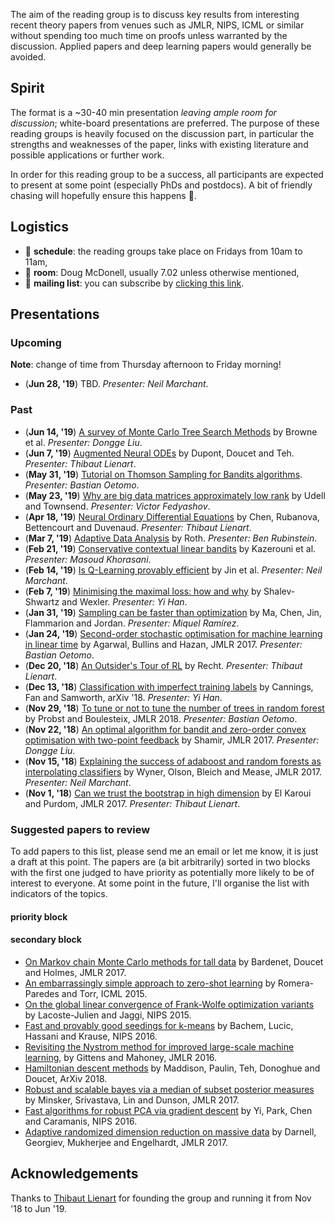 The aim of the reading group is to discuss key results from interesting recent theory papers from venues such as JMLR, NIPS, ICML or similar without spending too much time on proofs unless warranted by the discussion.
Applied papers and deep learning papers would generally be avoided.

## Spirit

The format is a ~30-40 min presentation _leaving ample room for discussion_; white-board presentations are preferred.
The purpose of these reading groups is heavily focused on the discussion part, in particular the strengths and weaknesses of the paper, links with existing literature and possible applications or further work.

In order for this reading group to be a success, all participants are expected to present at some point (especially PhDs and postdocs).
A bit of friendly chasing will hopefully ensure this happens 🚂.

## Logistics

* 📆 **schedule**: the reading groups take place on Fridays from 10am to 11am,
* 🎪 **room**: Doug McDonell, usually 7.02 unless otherwise mentioned,
* 📧 **mailing list**: you can subscribe by [clicking this link](https://lists.unimelb.edu.au/subscribe/ml-theory).

## Presentations

### Upcoming

**Note**: change of time from Thursday afternoon to Friday morning!

* (**Jun 28, '19**) TBD. _Presenter: Neil Marchant_.

### Past

* (**Jun 14, '19**) [A survey of Monte Carlo Tree Search Methods](http://mcts.ai/pubs/mcts-survey-master.pdf) by Browne et al. _Presenter: Dongge Liu_.
* (**Jun 7, '19**) [Augmented Neural ODEs](https://arxiv.org/abs/1904.01681) by Dupont, Doucet and Teh. _Presenter: Thibaut Lienart_.
* (**May 31, '19**) [Tutorial on Thomson Sampling for Bandits algorithms](https://epubs.siam.org/doi/pdf/10.1137/18M1183480). _Presenter: Bastian Oetomo_.
* (**May 23, '19**) [Why are big data matrices approximately low rank](https://epubs.siam.org/doi/pdf/10.1137/18M1183480) by Udell and Townsend. _Presenter: Victor Fedyashov_.
* (**Apr 18, '19**) [Neural Ordinary Differential Equations](https://arxiv.org/pdf/1806.07366.pdf) by Chen, Rubanova, Bettencourt and Duvenaud. _Presenter: Thibaut Lienart_.
* (**Mar 7, '19**) [Adaptive Data Analysis](https://protect-au.mimecast.com/s/t9StCE8knvs5D9qVuNz-y6?domain=simons.berkeley.edu  ) by Roth. _Presenter: Ben Rubinstein_.
* (**Feb 21, '19**) [Conservative contextual linear bandits](https://papers.nips.cc/paper/6980-conservative-contextual-linear-bandits) by Kazerouni et al. _Presenter: Masoud Khorasani_.
* (**Feb 14, '19**) [Is Q-Learning provably efficient](https://papers.nips.cc/paper/7735-is-q-learning-provably-efficient.pdf) by Jin et al. _Presenter: Neil Marchant_.
* (**Feb 7, '19**) [Minimising the maximal loss: how and why](http://proceedings.mlr.press/v48/shalev-shwartzb16-supp.pdf) by Shalev-Shwartz and Wexler. _Presenter: Yi Han_.
* (**Jan 31, '19**) [Sampling can be faster than optimization](https://arxiv.org/abs/1811.08413) by Ma, Chen, Jin, Flammarion and Jordan. _Presenter: Miquel Ramírez_.
* (**Jan 24, '19**) [Second-order stochastic optimisation for machine learning in linear time](http://jmlr.org/papers/volume18/16-491/16-491.pdf) by Agarwal, Bullins and Hazan, JMLR 2017. _Presenter: Bastian Oetomo_.
* (**Dec 20, '18**) [An Outsider's Tour of RL](http://www.argmin.net/2018/06/25/outsider-rl/) by Recht. _Presenter: Thibaut Lienart_.
* (**Dec 13, '18**) [Classification with imperfect training labels](https://arxiv.org/abs/1805.11505) by Cannings, Fan and Samworth, arXiv '18. _Presenter: Yi Han_.
* (**Nov 29, '18**) [To tune or not to tune the number of trees in random forest](http://jmlr.org/papers/volume18/17-269/17-269.pdf) by Probst and Boulesteix, JMLR 2018. _Presenter: Bastian Oetomo_.
* (**Nov 22, '18**) [An optimal algorithm for bandit and zero-order convex optimisation with two-point feedback](http://jmlr.org/papers/volume18/16-632/16-632.pdf) by Shamir, JMLR 2017. _Presenter: Dongge Liu_.
* (**Nov 15, '18**) [Explaining the success of adaboost and random forests as interpolating classifiers](http://jmlr.org/papers/volume18/15-240/15-240.pdf) by Wyner, Olson, Bleich and Mease, JMLR 2017. _Presenter: Neil Marchant_.
* (**Nov 1, '18**) [Can we trust the bootstrap in high dimension](http://jmlr.org/papers/volume19/17-006/17-006.pdf) by El Karoui and Purdom, JMLR 2017. _Presenter: Thibaut Lienart_.

### Suggested papers to review

To add papers to this list, please send me an email or let me know, it is just a draft at this point.
The papers are (a bit arbitrarily) sorted in two blocks with the first one judged to have priority as potentially more likely to be of interest to everyone.
At some point in the future, I'll organise the list with indicators of the topics.

#### priority block

#### secondary block

* [On Markov chain Monte Carlo methods for tall data](http://jmlr.org/papers/volume18/15-205/15-205.pdf) by Bardenet, Doucet and Holmes, JMLR 2017.
* [An embarrassingly simple approach to zero-shot learning](http://proceedings.mlr.press/v37/romera-paredes15.pdf) by Romera-Paredes and Torr, ICML 2015.
* [On the global linear convergence of Frank-Wolfe optimization variants](http://papers.nips.cc/paper/5925-on-the-global-linear-convergence-of-frank-wolfe-optimization-variants.pdf) by Lacoste-Julien and Jaggi, NIPS 2015.
* [Fast and provably good seedings for k-means](https://papers.nips.cc/paper/6478-fast-and-provably-good-seedings-for-k-means.pdf) by Bachem, Lucic, Hassani and Krause, NIPS 2016.
* [Revisiting the Nystrom method for improved large-scale machine learning](http://www.jmlr.org/papers/volume17/gittens16a/gittens16a.pdf), by Gittens and Mahoney, JMLR 2016.
* [Hamiltonian descent methods](http://jmlr.org/papers/volume18/15-205/15-205.pdf) by Maddison, Paulin, Teh, Donoghue and Doucet, ArXiv 2018.
* [Robust and scalable bayes via a median of subset posterior measures](http://jmlr.org/papers/volume18/16-491/16-491.pdf) by Minsker, Srivastava, Lin and Dunson, JMLR 2017.
* [Fast algorithms for robust PCA via gradient descent](http://papers.nips.cc/paper/6445-fast-algorithms-for-robust-pca-via-gradient-descent.pdf) by Yi, Park, Chen and Caramanis, NIPS 2016.
* [Adaptive randomized dimension reduction on massive data](http://jmlr.org/papers/volume18/15-143/15-143.pdf) by Darnell, Georgiev, Mukherjee and Engelhardt, JMLR 2017.

## Acknowledgements

Thanks to [Thibaut Lienart](https://tlienart.github.io) for founding the group and running it from Nov '18 to Jun '19.

